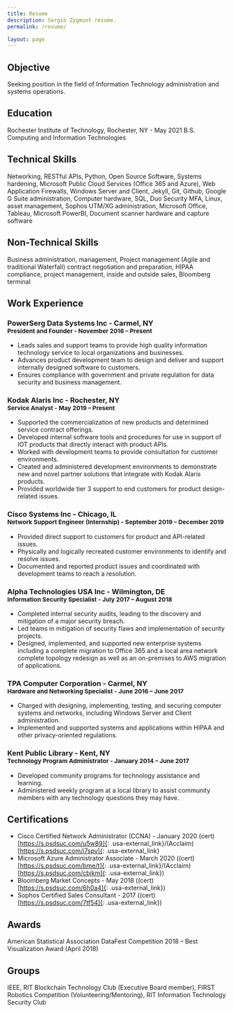 ```yaml
---
title: Resume
description: Sergio Zygmunt resume.
permalink: /resume/

layout: page
---
```


## Objective
Seeking position in the field of Information Technology administration and systems operations. 

## Education
Rochester Institute of Technology, Rochester, NY - May 2021
B.S. Computing and Information Technologies

## Technical Skills
Networking, RESTful APIs, Python, Open Source Software, Systems hardening, Microsoft Public Cloud Services (Office 365 and Azure), Web Application Firewalls, Windows Server and Client, Jekyll, Git, Github, Google G Suite administration, Computer hardware, SQL, Duo Security MFA, Linux, asset management, Sophos UTM/XG administration, Microsoft Office, Tableau, Microsoft PowerBI, Document scanner hardware and capture software

## Non-Technical Skills
Business administration, management, Project management (Agile and traditional Waterfall) contract negotiation and preparation, HIPAA compliance, project management, inside and outside sales, Bloomberg terminal

## Work Experience

### PowerSerg Data Systems Inc - Carmel, NY <br><sup>President and Founder - November 2016 – Present</sup>
+ Leads sales and support teams to provide high quality information technology service to local organizations and businesses. 
+ Advances product development team to design and deliver and support internally designed software to customers.
+ Ensures compliance with government and private regulation for data security and business management.

### Kodak Alaris Inc - Rochester, NY <br><sup>Service Analyst - May 2019 – Present</sup>
+ Supported the commercialization of new products and determined service contract offerings.
+ Developed internal software tools and procedures for use in support of IOT products that directly interact with product APIs.
+ Worked with development teams to provide consultation for customer environments.
+ Created and administered development environments to demonstrate new and novel partner solutions that integrate with Kodak Alaris products.
+ Provided worldwide tier 3 support to end customers for product design-related issues.

### Cisco Systems Inc - Chicago, IL <br><sup>Network Support Engineer (Internship) - September 2019 – December 2019</sup>
+ Provided direct support to customers for product and API-related issues.
+ Physically and logically recreated customer environments to identify and resolve issues.
+ Documented and reported product issues and coordinated with development teams to reach a resolution.

### Alpha Technologies USA Inc - Wilmington, DE <br><sup>Information Security Specialist - July 2017 – August 2018</sup>
+	Completed internal security audits, leading to the discovery and mitigation of a major security breach. 
+ Led teams in mitigation of security flaws and implementation of security projects. 
+ Designed, implemented, and supported new enterprise systems including a complete migration to Office 365 and a local area network complete topology redesign as well as an on-premises to AWS migration of applications.

### TPA Computer Corporation - Carmel, NY <br><sup>Hardware and Networking Specialist - June 2016 – June 2017</sup>
+ Charged with designing, implementing, testing, and securing computer systems and networks, including Windows Server and Client administration.
+ Implemented and supported systems and applications within HIPAA and other privacy-oriented regulations.

### Kent Public Library - Kent, NY <br><sup>Technology Program Administrator - January 2014 – June 2017</sup>
+ Developed community programs for technology assistance and learning.
+ Administered weekly program at a local library to assist community members with any technology questions they may have.

## Certifications
+ Cisco Certified Network Administrator (CCNA) - January 2020 (cert)[https://s.psdsuc.com/u5w89]{: .usa-external_link}/(Acclaim)[https://s.psdsuc.com/i7spv]{: .usa-external_link}
+ Microsoft Azure Administrator Associate - March 2020 ((cert)[https://s.psdsuc.com/bme/t]{: .usa-external_link}/(Acclaim)[https://s.psdsuc.com/cbjkm]{: .usa-external_link})
+ Bloomberg Market Concepts - May 2018 ((cert)[https://s.psdsuc.com/6h0a4]{: .usa-external_link})
+ Sophos Certified Sales Consultant - 2017 ((cert)[https://s.psdsuc.com/7tf54]{: .usa-external_link})

## Awards
American Statistical Association DataFest Competition 2018 – Best Visualization Award (April 2018)

## Groups
IEEE, RIT Blockchain Technology Club (Executive Board member), FIRST Robotics Competition (Volunteering/Mentoring), RIT Information Technology Security Club